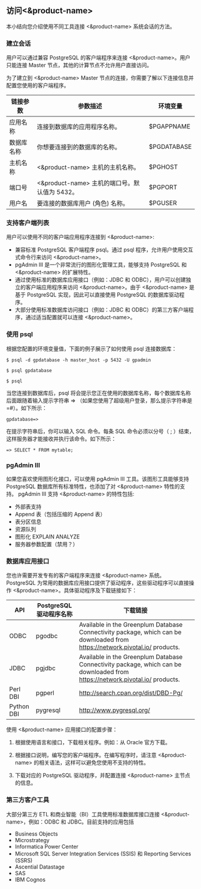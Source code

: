 ## 访问<&product-name> ##
本小结向您介绍使用不同工具连接 <&product-name> 系统会话的方法。

### 建立会话 ###
用户可以通过兼容 PostgreSQL 的客户端程序来连接 <&product-name>。用户只能连接 Master 节点，其他的计算节点不允许用户直接访问。

为了建立到 <&product-name> Master 节点的连接，你需要了解以下连接信息并配置您使用的客户端程序。

| 链接参数 | 参数描述 | 环境变量 |
| --- | --- | --- |
| 应用名称 | 连接到数据库的应用程序名称。| $PGAPPNAME |
| 数据库名称 | 你想要连接到的数据库的名称。| $PGDATABASE |
| 主机名称 | <&product-name> 主机的主机名称。 | $PGHOST |
| 端口号 | <&product-name> 主机的端口号。默认值为 5432。 | $PGPORT |
| 用户名 | 要连接的数据库用户 (角色) 名称。 | $PGUSER |

### 支持客户端列表 ###
用户可以使用不同的客户端应用程序连接到 <&product-name>:

* 兼容标准 PostgreSQL 客户端程序 psql。通过 psql 程序，允许用户使用交互式命令行来访问 <&product-name>。
* pgAdmin III 是一个非常流行的图形化管理工具，能够支持 PostgreSQL 和 <&product-name> 的扩展特性。
* 通过使用标准的数据库应用接口（例如：JDBC 和 ODBC），用户可以创建独立的客户端应用程序来访问 <&product-name>。由于 <&product-name> 是基于 PostgreSQL 实现，因此可以直接使用 PostgreSQL 的数据库驱动程序。
* 大部分使用标准数据库访问接口（例如：JDBC 和 ODBC）的第三方客户端程序，通过适当配置就可以连接 <&product-name>。

### 使用 psql
根据您配置的环境变量值，下面的例子展示了如何使用 psql 连接数据库：

	$ psql -d gpdatabase -h master_host -p 5432 -U gpadmin

	$ psql gpdatabase

	$ psql

当您连接到数据库后，psql 将会提示您正在使用的数据库名称，每个数据库名称后面跟随着输入提示字符串 => （如果您使用了超级用户登录，那么提示字符串是 =#）。如下所示：

	gpdatabase=>

在提示字符串后，你可以输入 SQL 命令。每条 SQL 命令必须以分号（ ; ）结束，这样服务器才能接收并执行该命令。如下所示：

	=> SELECT * FROM mytable;


### pgAdmin III
如果您喜欢使用图形化接口，可以使用 pgAdmin III 工具。该图形工具能够支持 PostgreSQL 数据库所有标准特性，也添加了对 <&product-name> 特性的支持。
pgAdmin III 支持 <&product-name> 的特性包括:

* 外部表支持
* Append 表（包括压缩的 Append 表）
* 表分区信息
* 资源队列
* 图形化 EXPLAIN ANALYZE
* 服务器参数配置（禁用？）

### 数据库应用接口
您也许需要开发专有的客户端程序来连接 <&product-name> 系统。
PostgreSQL 为常用的数据库应用接口提供了驱动程序，这些驱动程序可以直接操作 <&product-name>。具体驱动程序及下载链接如下：

| API | PostgreSQL 驱动程序名称 | 下载链接 |
| --- | --- | --- |
| ODBC | pgodbc | Available in the Greenplum Database Connectivity package, which can be downloaded from https://network.pivotal.io/ products. |
| JDBC | pgjdbc | Available in the Greenplum Database Connectivity package, which can be downloaded from https://network.pivotal.io/ products. |
| Perl DBI | pgperl | http://search.cpan.org/dist/DBD-Pg/ |
| Python DBI | pygresql | http://www.pygresql.org/ |

使用 <&product-name> 应用接口的配置步骤：

1. 根据使用语言和接口，下载相关程序。例如：从 Oracle 官方下载。

1. 根据接口说明，编写您的客户端程序。在编写程序时，请注意 <&product-name> 的相关语法，这样可以避免您使用不支持的特性。

1. 下载对应的 PostgreSQL 驱动程序，并配置连接 <&product-name> 主节点的信息。

### 第三方客户工具 ###
大部分第三方 ETL 和商业智能（BI）工具使用标准数据库接口连接 <&product-name>，例如：ODBC 和 JDBC。目前支持的应用包括

* Business Objects
* Microstrategy
* Informatica Power Center
* Microsoft SQL Server Integration Services (SSIS) 和 Reporting Services (SSRS)
* Ascential Datastage
* SAS
* IBM Cognos
